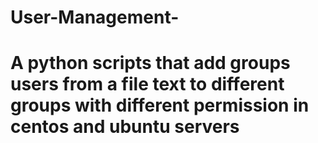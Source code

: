 # User-Management-
# A python scripts that add groups users from a file text to different groups with different permission in centos and ubuntu servers
